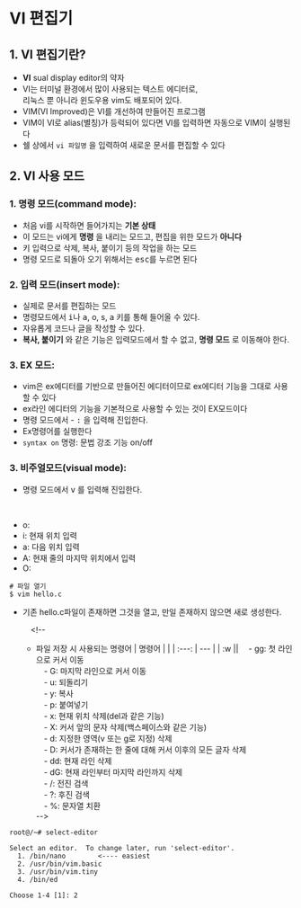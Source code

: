 # VI 편집기
<!-- - https://wikidocs.net/73289 -->
## 1. VI 편집기란?
- **VI** sual display editor의 약자
- VI는 터미널 환경에서 많이 사용되는 텍스트 에디터로, <br> 리눅스 뿐 아니라 윈도우용 vim도 배포되어 있다.
- VIM(VI Improved)은 VI를 개선하여 만들어진 프로그램
- VIM이 VI로 alias(별칭)가 등럭되어 있다면 VI를 입력하면 자동으로 VIM이 실행된다
- 쉘 상에서 `vi 파일명` 을 입력하여 새로운 문서를 편집할 수 있다

## 2. VI 사용 모드
### 1. 명령 모드(command mode): <br>
 - 처음 vi를 시작하면 들어가지는 **기본 상태** <br>
 - 이 모드는 vi에게 **명령** 을 내리는 모드고, 편집을 위한 모드가 **아니다**<br>
 - 키 입력으로 삭제, 복사, 붙이기 등의 작업을 하는 모드<br>
 - 명령 모드로 되돌아 오기 위해서는 <kbd>esc</kbd>를 누르면 된다<br>

   
### 2. 입력 모드(insert mode): 
 - 실제로 문서를 편집하는 모드<br>
 - 명령모드에서 <kbd>i</kbd>나 <kbd>a</kbd>, o, s, a 키를 통해 들어올 수 있다. <br> 
 - 자유롭게 코드나 글을 작성할 수 있다. <br>
 - **복사, 붙이기** 와 같은 기능은 입력모드에서 할 수 없고, **명령 모드** 로 이동해야 한다.<br>
    
### 3. EX 모드: <br>
 - vim은 ex에디터를 기반으로 만들어진 에디터이므로 ex에디터 기능을 그대로 사용할 수 있다<br>
 - ex라인 에디터의 기능을 기본적으로 사용할 수 있는 것이 EX모드이다<br>
 - 명령 모드에서 - <kbd>:</kbd> 을 입력해 진입한다. <br>
 - Ex명령어를 실행한다<br>
 - `syntax on` 명령: 문법 강조 기능 on/off<br>
 
### 3. 비주얼모드(visual mode):
 - 명령 모드에서 <kbd>v</kbd> 를 입력해 진입한다.
  
  
    
- o: 
- i: 현재 위치 입력
- a: 다음 위치 입력
- A: 현재 줄의 마지막 위치에서 입력
- O: 
 
 
```console
# 파일 열기
$ vim hello.c
```
- 기존 hello.c파일이 존재하면 그것을 열고, 만일 존재하지 않으면 새로 생성한다.
  
  
  
  
  
  
   <!--
   - 파일 저장 시 사용되는 명령어
   | 명령어 | |
   | :---: | --- |
   | :w ||
   - gg: 첫 라인으로 커서 이동<br>
   - G: 마지막 라인으로 커서 이동<br>
   - u: 되돌리기<br>
   - y: 복사<br>
   - p: 붙여넣기<br>
   - x: 현재 위치 삭제(del과 같은 기능)<br>
   - X: 커서 앞의 문자 삭제(백스페이스와 같은 기능)<br>
   - d: 지정한 영역(v 또는 g로 지정) 삭제<br>
   - D: 커서가 존재하는 한 줄에 대해 커서 이후의 모든 글자 삭제<br>
   - dd: 현재 라인 삭제<br>
   - dG: 현재 라인부터 마지막 라인까지 삭제<br>
   - /: 전진 검색<br>
   - ?: 후진 검색<br>
   - %: 문자열 치환<br>
   -->


```
root@/~# select-editor
 
Select an editor.  To change later, run 'select-editor'.
  1. /bin/nano        <---- easiest
  2. /usr/bin/vim.basic
  3. /usr/bin/vim.tiny
  4. /bin/ed
 
Choose 1-4 [1]: 2
```


